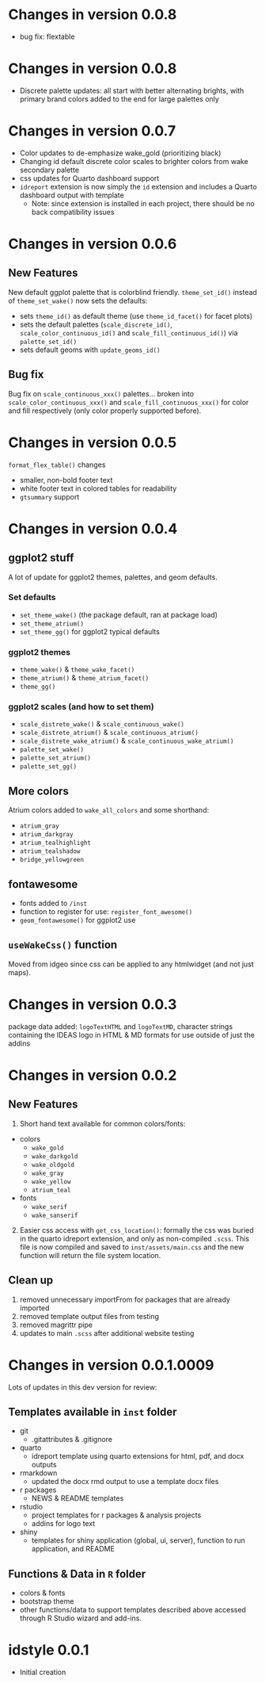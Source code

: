 # Changes in version 0.0.8
- bug fix: flextable

# Changes in version 0.0.8
 - Discrete palette updates: all start with better alternating brights, with primary brand colors added to the end for large palettes only

# Changes in version 0.0.7

 - Color updates to de-emphasize wake_gold (prioritizing black)
 - Changing id default discrete color scales to brighter colors from wake secondary palette
 - css updates for Quarto dashboard support
 - `idreport` extension is now simply the `id` extension and includes a Quarto dashboard output with template
   - Note: since extension is installed in each project, there should be no back compatibility issues
 

# Changes in version 0.0.6

## New Features

New default ggplot palette that is colorblind friendly. `theme_set_id()` instead of `theme_set_wake()` now sets the defaults:

 - sets `theme_id()` as default theme (use `theme_id_facet()` for facet plots)
 - sets the default palettes (`scale_discrete_id()`, `scale_color_continuous_id()` and `scale_fill_continuous_id()`) via `palette_set_id()`
 - sets default geoms with `update_geoms_id()` 
 
## Bug fix

Bug fix on `scale_continuous_xxx()` palettes... broken into `scale_color_continuous_xxx()` and `scale_fill_continuous_xxx()` for color and fill respectively (only color properly supported before).

# Changes in version 0.0.5

`format_flex_table()` changes
 
 - smaller, non-bold footer text
 - white footer text in colored tables for readability 
 - `gtsummary` support

# Changes in version 0.0.4

## ggplot2 stuff

A lot of update for ggplot2 themes, palettes, and geom defaults.

### Set defaults
 - `set_theme_wake()` (the package default, ran at package load)
 - `set_theme_atrium()`
 - `set_theme_gg()` for ggplot2 typical defaults

### ggplot2 themes
 - `theme_wake()` & `theme_wake_facet()`
 - `theme_atrium()` & `theme_atrium_facet()`
 - `theme_gg()`
 
### ggplot2 scales (and how to set them)
 - `scale_distrete_wake()` & `scale_continuous_wake()`
 - `scale_distrete_atrium()` & `scale_continuous_atrium()`
 - `scale_distrete_wake_atrium()` & `scale_continuous_wake_atrium()`
 - `palette_set_wake()`
 - `palette_set_atrium()`
 - `palette_set_gg()`
 
## More colors

Atrium colors added to `wake_all_colors` and some shorthand:

 - `atrium_gray`
 - `atrium_darkgray`
 - `atrium_tealhighlight`
 - `atrium_tealshadow`
 - `bridge_yellowgreen`

## fontawesome

 - fonts added to `/inst`
 - function to register for use: `register_font_awesome()`
 - `geom_fontawesome()` for ggplot2 use

 
## `useWakeCss()` function

Moved from idgeo since css can be applied to any htmlwidget (and not just maps).


# Changes in version 0.0.3

package data added: `logoTextHTML` and `logoTextMD`, character strings containing the IDEAS logo in HTML & MD formats for use outside of just the addins

# Changes in version 0.0.2

## New Features

1. Short hand text available for common colors/fonts: 

  - colors
    - `wake_gold`
    - `wake_darkgold`
    - `wake_oldgold`
    - `wake_gray`
    - `wake_yellow`
    - `atrium_teal`
  - fonts
    - `wake_serif`
    - `wake_sanserif`
    
2. Easier css access with `get_css_location()`: formally the css was buried in the quarto idreport extension, and only as non-compiled `.scss`. This file is now compiled and saved to `inst/assets/main.css` and the new function will return the file system location.

## Clean up

1. removed unnecessary importFrom for packages that are already imported
2. removed template output files from testing
3. removed magrittr pipe
4. updates to main `.scss` after additional website testing

# Changes in version 0.0.1.0009

Lots of updates in this dev version for review:

## Templates available in `inst` folder

- git
  - .gitattributes & .gitignore
- quarto
  - idreport template using quarto extensions for html, pdf, and docx outputs
- rmarkdown
  - updated the docx rmd output to use a template docx files
- r packages
  - NEWS & README templates
- rstudio
  - project templates for r packages & analysis projects
  - addins for logo text
- shiny
  - templates for shiny application (global, ui, server), function to run application, and README
  
## Functions & Data in `R` folder

- colors & fonts
- bootstrap theme
- other functions/data to support templates described above accessed through R Studio wizard and add-ins.


# idstyle 0.0.1

* Initial creation
